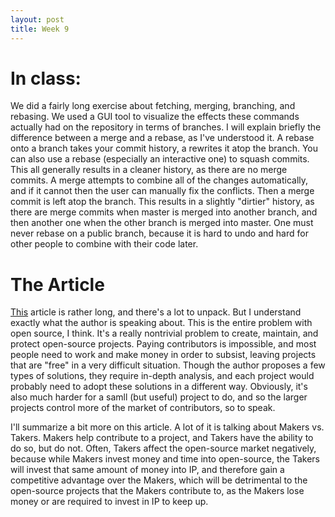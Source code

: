 ```yaml
---
layout: post
title: Week 9
---
```


# In class:  
We did a fairly long exercise about fetching, merging, branching, and rebasing. We used a GUI tool to visualize the effects these commands actually had on the repository in terms of branches. 
I will explain briefly the difference between a merge and a rebase, as I've understood it. A rebase onto a branch takes your commit history, a rewrites it atop the branch. You can also use a rebase (especially an interactive one) to squash commits. This all generally results in a cleaner history, as there are no merge commits. A merge attempts to combine all of the changes automatically, and if it cannot then the user can manually fix the conflicts. Then a merge commit is left atop the branch. This results in a slightly "dirtier" history, as there are merge commits when master is merged into another branch, and then another one when the other branch is merged into master. One must never rebase on a public branch, because it is hard to undo and hard for other people to combine with their code later.

# The Article
[This](https://dri.es/balancing-makers-and-takers-to-scale-and-sustain-open-source) article is rather long, and there's a lot to unpack. But I understand exactly what the author is speaking about. This is the entire problem with open source, I think. It's a really nontrivial problem to create, maintain, and protect open-source projects. Paying contributors is impossible, and most people need to work and make money in order to subsist, leaving projects that are "free" in a very difficult situation. Though the author proposes a few types of solutions, they require in-depth analysis, and each project would probably need to adopt these solutions in a different way. Obviously, it's also much harder for a samll (but useful) project to do, and so the larger projects control more of the market of contributors, so to speak.

I'll summarize a bit more on this article. A lot of it is talking about Makers vs. Takers. Makers help contribute to a project, and Takers have the ability to do so, but do not. Often, Takers affect the open-source market negatively, because while Makers invest money and time into open-source, the Takers will invest that same amount of money into IP, and therefore gain a competitive advantage over the Makers, which will be detrimental to the open-source projects that the Makers contribute to, as the Makers lose money or are required to invest in IP to keep up. 
